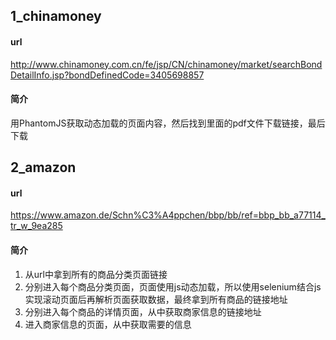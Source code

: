 ## 1_chinamoney
#### url
http://www.chinamoney.com.cn/fe/jsp/CN/chinamoney/market/searchBondDetailInfo.jsp?bondDefinedCode=3405698857
#### 简介
用PhantomJS获取动态加载的页面内容，然后找到里面的pdf文件下载链接，最后下载

## 2_amazon
#### url
https://www.amazon.de/Schn%C3%A4ppchen/bbp/bb/ref=bbp_bb_a77114_tr_w_9ea285
#### 简介
1. 从url中拿到所有的商品分类页面链接
2. 分别进入每个商品分类页面，页面使用js动态加载，所以使用selenium结合js实现滚动页面后再解析页面获取数据，最终拿到所有商品的链接地址
3. 分别进入每个商品的详情页面，从中获取商家信息的链接地址
4. 进入商家信息的页面，从中获取需要的信息